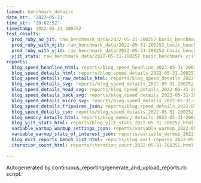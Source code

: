 ```yaml
---
layout: benchmark_details
date_str: '2022-05-31'
time_str: '20:02:52'
timestamp: 2022-05-31-200252
test_results:
  prod_ruby_no_jit: raw_benchmark_data/2022-05-31-200252_basic_benchmark_prod_ruby_no_jit.json
  prod_ruby_with_mjit: raw_benchmark_data/2022-05-31-200252_basic_benchmark_prod_ruby_with_mjit.json
  prod_ruby_with_yjit: raw_benchmark_data/2022-05-31-200252_basic_benchmark_prod_ruby_with_yjit.json
  yjit_stats: raw_benchmark_data/2022-05-31-200252_basic_benchmark_yjit_stats.json
reports:
  blog_speed_headline_html: reports/blog_speed_headline_2022-05-31-200252.html
  blog_speed_details_html: reports/blog_speed_details_2022-05-31-200252.html
  blog_speed_details_raw_details_html: reports/blog_speed_details_2022-05-31-200252.raw_details.html
  blog_speed_details_svg: reports/blog_speed_details_2022-05-31-200252.svg
  blog_speed_details_head_svg: reports/blog_speed_details_2022-05-31-200252.head.svg
  blog_speed_details_back_svg: reports/blog_speed_details_2022-05-31-200252.back.svg
  blog_speed_details_micro_svg: reports/blog_speed_details_2022-05-31-200252.micro.svg
  blog_speed_details_tripwires_json: reports/blog_speed_details_2022-05-31-200252.tripwires.json
  blog_speed_details_csv: reports/blog_speed_details_2022-05-31-200252.csv
  blog_memory_details_html: reports/blog_memory_details_2022-05-31-200252.html
  blog_yjit_stats_html: reports/blog_yjit_stats_2022-05-31-200252.html
  variable_warmup_warmup_settings_json: reports/variable_warmup_2022-05-31-200252.warmup_settings.json
  variable_warmup_stats_of_interest_json: reports/variable_warmup_2022-05-31-200252.stats_of_interest.json
  blog_exit_reports_bench_list_html: reports/blog_exit_reports_2022-05-31-200252.bench_list.html
  iteration_count_html: reports/iteration_count_2022-05-31-200252.html

---
```

Autogenerated by continuous_reporting/generate_and_upload_reports.rb script.
